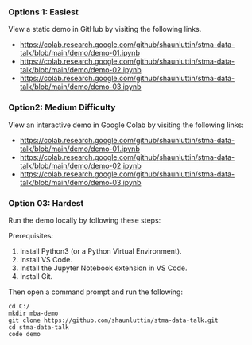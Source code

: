 ### Options 1: Easiest

View a static demo in GitHub by visiting the following links.

- https://colab.research.google.com/github/shaunluttin/stma-data-talk/blob/main/demo/demo-01.ipynb
- https://colab.research.google.com/github/shaunluttin/stma-data-talk/blob/main/demo/demo-02.ipynb
- https://colab.research.google.com/github/shaunluttin/stma-data-talk/blob/main/demo/demo-03.ipynb

### Option2: Medium Difficulty

View an interactive demo in Google Colab by visiting the following links:

- https://colab.research.google.com/github/shaunluttin/stma-data-talk/blob/main/demo/demo-01.ipynb
- https://colab.research.google.com/github/shaunluttin/stma-data-talk/blob/main/demo/demo-02.ipynb
- https://colab.research.google.com/github/shaunluttin/stma-data-talk/blob/main/demo/demo-03.ipynb

### Option 03: Hardest

Run the demo locally by following these steps:

Prerequisites:

1. Install Python3 (or a Python Virtual Environment).
1. Install VS Code.
1. Install the Jupyter Notebook extension in VS Code.
1. Install Git.

Then open a command prompt and run the following:

```
cd C:/
mkdir mba-demo
git clone https://github.com/shaunluttin/stma-data-talk.git
cd stma-data-talk
code demo
```
